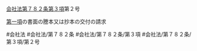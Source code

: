 [会社法第７８２条第３項](会社法＿＿＿＿第７８２条第３項)第２号

[第一項](会社法＿＿＿＿第７８２条第１項)の書面の謄本又は抄本の交付の請求


#会社法
#会社法/第７８２条
#会社法/第７８２条/第３項
#会社法/第７８２条/第３項/第２号
